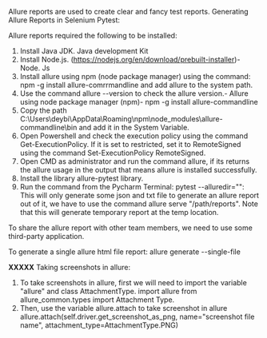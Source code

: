 Allure reports are used to create clear and fancy test reports.
Generating Allure Reports in Selenium Pytest:

Allure reports required the following to be installed:
1. Install Java JDK. Java development Kit
2. Install Node.js. (https://nodejs.org/en/download/prebuilt-installer)- Node. Js
3. Install allure using npm (node package manager) using the command: npm -g install allure-comrrmandline and add allure to the system path.
4. Use the command allure --version to check the allure version.- Allure using node package manager (npm)- npm -g install allure-commandline
5. Copy the path C:\Users\deybi\AppData\Roaming\npm\node_modules\allure-commandline\bin and add it in the System Variable.
6. Open Powershell and check the execution policy using the command Get-ExecutionPolicy. If it is set to
restricted, set it to RemoteSigned using the command Set-ExecutionPolicy RemoteSigned.
7. Open CMD as administrator and run the command allure, if its returns the allure usage in the output
that means allure is installed successfully.
8. Install the library allure-pytest library.
9. Run the command from the Pycharm Terminal: pytest --alluredir="": This will only generate some json and txt file
to generate an allure report out of it, we have to use the command allure serve "/path/reports". Note that this will
generate temporary report at the temp location.

To share the allure report with other team members, we need to use some third-party application. 

To generate a single allure html file report:
allure generate --single-file


************************************************XXXXX************************************************
Taking screenshots in allure:
1. To take screenshots in allure, first we will need to import the variable "allure" and class AttachmentType.
   import allure
   from allure_common.types import Attachment Type.
2. Then, use the variable allure.attach to take screenshot in allure
   allure.attach(self.driver.get_screenshot_as_png, name="screenshot file name", attachment_type=AttachmentType.PNG)